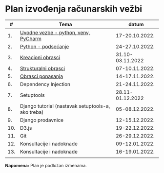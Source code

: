# Plan izvođenja računarskih vežbi 

| #   | Tema                                                                | datum            |
| --- | ---                                                                 | ----             |
| 1.  | [Uvodne vezbe - python, venv, PyCharm](00-upoznavanje-sa-predmetom) | 17-20.10.2022.   |
| 2.  | [Python - podsećanje](01-python-recap)                              | 24-27.10.2022.   |
| 3.  | [Kreacioni obrasci](02-kreacioni-obrasci)                           | 31.10-03.11.2022 |
| 4.  | [Strukturalni obrasci](03-strukturalni-obrasci)                     | 07-10.11.2022.   |
| 5.  | [Obrasci ponasanja](04-obrasci-ponasanja)                           | 14-17.11.2022.   |
| 6.  | Dependency Injection                                                | 21-24.11.2022.   |
| 7.  | Setuptools                                                          | 28.11-01.12.2022 |
| 8.  | Django tutorial (nastavak setuptools-a, ako treba)                  | 05-08.12.2022.   |
| 9.  | Django prodavnice                                                   | 12-15.12.2022.   |
| 10. | D3.js                                                               | 19-22.12.2022.   |
| 11. | Git                                                                 | 26-29.12.2022.   |
| 12. | Konsultacije i nadoknade                                            | 09-12.01.2022.   |
| 13. | Konsultacije i nadoknade                                            | 16-19.01.2022.   |
|     |                                                                     |                  |

**Napomena:** Plan je podložan izmenama.
